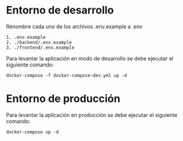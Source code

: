 Entorno de desarrollo
=====================

Renombre cada uno de los archivos .env.example a .env

    1. .env.example
    2. ./backend/.env.example
    3. ./frontend/.env.example

Para levantar la aplicación en modo de desarrollo se debe ejecutar el siguiente comando:

    docker-compose -f docker-compose-dev.yml up -d


Entorno de producción
=====================

Para levantar la aplicación en producción se debe ejecutar el siguiente comando:

    docker-compose up -d

